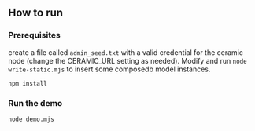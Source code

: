## How to run

### Prerequisites

create a file called `admin_seed.txt` with a valid credential for the ceramic node (change the CERAMIC_URL setting as needed).  Modify and run `node write-static.mjs` to insert some composedb model instances.

`npm install`

### Run the demo

```
node demo.mjs
```
